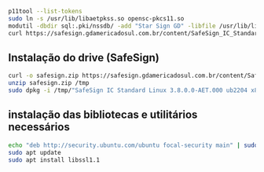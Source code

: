 ```sh
p11tool --list-tokens
sudo ln -s /usr/lib/libaetpkss.so opensc-pkcs11.so
modutil -dbdir sql:.pki/nssdb/ -add "Star Sign GD" -libfile /usr/lib/libaetpkss.so
curl https://safesign.gdamericadosul.com.br/content/SafeSign_IC_Standard_Linux_ub2204_3.8.0.0_AET.000.zip
```

## Instalação do drive (SafeSign)
```sh
curl -o safesign.zip https://safesign.gdamericadosul.com.br/content/SafeSign_IC_Standard_Linux_ub2204_3.8.0.0_AET.000.zip
unzip safesign.zip /tmp
sudo dpkg -i /tmp/"SafeSign IC Standard Linux 3.8.0.0-AET.000 ub2204 x86_64".deb
```
## instalação das bibliotecas e utilitários necessários
```sh
echo "deb http://security.ubuntu.com/ubuntu focal-security main" | sudo tee /etc/apt/sources.list.d/focal-security.list
sudo apt update
sudo apt install libssl1.1
```